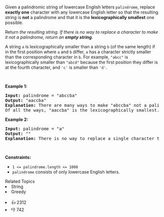 <p>Given a palindromic string of lowercase English letters <code>palindrome</code>, replace <strong>exactly one</strong> character with any lowercase English letter so that the resulting string is <strong>not</strong> a palindrome and that it is the <strong>lexicographically smallest</strong> one possible.</p>

<p>Return <em>the resulting string. If there is no way to replace a character to make it not a palindrome, return an <strong>empty string</strong>.</em></p>

<p>A string <code>a</code> is lexicographically smaller than a string <code>b</code> (of the same length) if in the first position where <code>a</code> and <code>b</code> differ, <code>a</code> has a character strictly smaller than the corresponding character in <code>b</code>. For example, <code>"abcc"</code> is lexicographically smaller than <code>"abcd"</code> because the first position they differ is at the fourth character, and <code>'c'</code> is smaller than <code>'d'</code>.</p>

<p>&nbsp;</p> 
<p><strong class="example">Example 1:</strong></p>

<pre>
<strong>Input:</strong> palindrome = "abccba"
<strong>Output:</strong> "aaccba"
<strong>Explanation:</strong> There are many ways to make "abccba" not a palindrome, such as "<u>z</u>bccba", "a<u>a</u>ccba", and "ab<u>a</u>cba".
Of all the ways, "aaccba" is the lexicographically smallest.
</pre>

<p><strong class="example">Example 2:</strong></p>

<pre>
<strong>Input:</strong> palindrome = "a"
<strong>Output:</strong> ""
<strong>Explanation:</strong> There is no way to replace a single character to make "a" not a palindrome, so return an empty string.
</pre>

<p>&nbsp;</p> 
<p><strong>Constraints:</strong></p>

<ul> 
 <li><code>1 &lt;= palindrome.length &lt;= 1000</code></li> 
 <li><code>palindrome</code> consists of only lowercase English letters.</li> 
</ul>

<div><div>Related Topics</div><div><li>String</li><li>Greedy</li></div></div><br><div><li>👍 2312</li><li>👎 742</li></div>